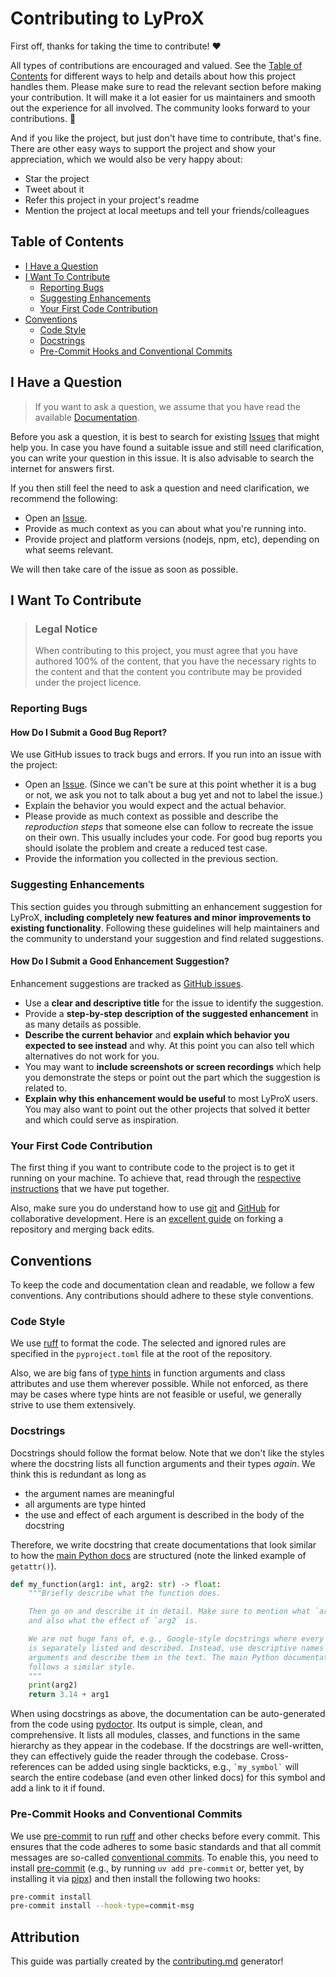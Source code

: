 <!-- omit in toc -->
# Contributing to LyProX

First off, thanks for taking the time to contribute! ❤️

All types of contributions are encouraged and valued. See the [Table of Contents](#table-of-contents) for different ways to help and details about how this project handles them. Please make sure to read the relevant section before making your contribution. It will make it a lot easier for us maintainers and smooth out the experience for all involved. The community looks forward to your contributions. 🎉

And if you like the project, but just don't have time to contribute, that's fine. There are other easy ways to support the project and show your appreciation, which we would also be very happy about:

- Star the project
- Tweet about it
- Refer this project in your project's readme
- Mention the project at local meetups and tell your friends/colleagues

<!-- omit in toc -->
## Table of Contents

- [I Have a Question](#i-have-a-question)
- [I Want To Contribute](#i-want-to-contribute)
  - [Reporting Bugs](#reporting-bugs)
  - [Suggesting Enhancements](#suggesting-enhancements)
  - [Your First Code Contribution](#your-first-code-contribution)
- [Conventions](#conventions)
  - [Code Style](#code-style)
  - [Docstrings](#docstrings)
  - [Pre-Commit Hooks and Conventional Commits](#pre-commit-hooks-and-conventional-commits)

## I Have a Question

> If you want to ask a question, we assume that you have read the available [Documentation](https://rmnldwg.github.io/lyprox/).

Before you ask a question, it is best to search for existing [Issues](https://github.com/rmnldwg/lyprox/issues) that might help you. In case you have found a suitable issue and still need clarification, you can write your question in this issue. It is also advisable to search the internet for answers first.

If you then still feel the need to ask a question and need clarification, we recommend the following:

- Open an [Issue](https://github.com/rmnldwg/lyprox/issues/new).
- Provide as much context as you can about what you're running into.
- Provide project and platform versions (nodejs, npm, etc), depending on what seems relevant.

We will then take care of the issue as soon as possible.

## I Want To Contribute

> ### Legal Notice <!-- omit in toc -->
>
> When contributing to this project, you must agree that you have authored 100% of the content, that you have the necessary rights to the content and that the content you contribute may be provided under the project licence.

### Reporting Bugs

<!-- omit in toc -->
#### How Do I Submit a Good Bug Report?

We use GitHub issues to track bugs and errors. If you run into an issue with the project:

- Open an [Issue](https://github.com/rmnldwg/lyprox/issues/new). (Since we can't be sure at this point whether it is a bug or not, we ask you not to talk about a bug yet and not to label the issue.)
- Explain the behavior you would expect and the actual behavior.
- Please provide as much context as possible and describe the *reproduction steps* that someone else can follow to recreate the issue on their own. This usually includes your code. For good bug reports you should isolate the problem and create a reduced test case.
- Provide the information you collected in the previous section.

### Suggesting Enhancements

This section guides you through submitting an enhancement suggestion for LyProX, **including completely new features and minor improvements to existing functionality**. Following these guidelines will help maintainers and the community to understand your suggestion and find related suggestions.

<!-- omit in toc -->
#### How Do I Submit a Good Enhancement Suggestion?

Enhancement suggestions are tracked as [GitHub issues](https://github.com/rmnldwg/lyprox/issues).

- Use a **clear and descriptive title** for the issue to identify the suggestion.
- Provide a **step-by-step description of the suggested enhancement** in as many details as possible.
- **Describe the current behavior** and **explain which behavior you expected to see instead** and why. At this point you can also tell which alternatives do not work for you.
- You may want to **include screenshots or screen recordings** which help you demonstrate the steps or point out the part which the suggestion is related to.
- **Explain why this enhancement would be useful** to most LyProX users. You may also want to point out the other projects that solved it better and which could serve as inspiration.

### Your First Code Contribution

The first thing if you want to contribute code to the project is to get it running on your machine. To achieve that, read through the [respective instructions](./run-local.md) that we have put together.

Also, make sure you do understand how to use [git] and [GitHub] for collaborative development. Here is an [excellent guide](https://www.dataschool.io/how-to-contribute-on-github/) on forking a repository and merging back edits.

[git]: https://git-scm.com
[GitHub]: https://github.com

## Conventions

To keep the code and documentation clean and readable, we follow a few conventions. Any contributions should adhere to these style conventions.

### Code Style

We use [ruff] to format the code. The selected and ignored rules are specified in the `pyproject.toml` file at the root of the repository.

Also, we are big fans of [type hints](https://mypy.readthedocs.io/en/stable/cheat_sheet_py3.html) in function arguments and class attributes and use them wherever possible. While not enforced, as there may be cases where type hints are not feasible or useful, we generally strive to use them extensively.

[ruff]: https://docs.astral.sh/ruff/

### Docstrings

Docstrings should follow the format below. Note that we don't like the styles where the docstring lists all function arguments and their types *again*. We think this is redundant as long as

- the argument names are meaningful
- all arguments are type hinted
- the use and effect of each argument is described in the body of the docstring

Therefore, we write docstring that create documentations that look similar to how the [main Python docs](https://docs.python.org/3.10/library/functions.html#getattr) are structured (note the linked example of `getattr()`).

```python
def my_function(arg1: int, arg2: str) -> float:
    """Briefly describe what the function does.

    Then go on and describe it in detail. Make sure to mention what `arg1` does
    and also what the effect of `arg2` is.

    We are not huge fans of, e.g., Google-style docstrings where every parameter
    is separately listed and described. Instead, use descriptive names for the
    arguments and describe them in the text. The main Python documentation
    follows a similar style.
    """
    print(arg2)
    return 3.14 + arg1
```

When using docstrings as above, the documentation can be auto-generated from the code using [pydoctor]. Its output is simple, clean, and comprehensive. It lists all modules, classes, and functions in the same hierarchy as they appear in the codebase. If the docstrings are well-written, they can effectively guide the reader through the codebase. Cross-references can be added using single backticks, e.g., `` `my_symbol` `` will search the entire codebase (and even other linked docs) for this symbol and add a link to it if found.

[pydoctor]: https://pydoctor.readthedocs.io/en/latest/

### Pre-Commit Hooks and Conventional Commits

We use [pre-commit] to run [ruff] and other checks before every commit. This ensures that the code adheres to some basic standards and that all commit messages are so-called [conventional commits]. To enable this, you need to install [pre-commit] (e.g., by running `uv add pre-commit` or, better yet, by installing it via [pipx]) and then install the following two hooks:

```bash
pre-commit install
pre-commit install --hook-type=commit-msg
```

[pre-commit]: https://pre-commit.com/
[pipx]: https://pipx.pypa.io/
[conventional commits]: https://www.conventionalcommits.org/en/v1.0.0/

<!-- omit in toc -->
## Attribution

This guide was partially created by the [contributing.md](https://contributing.md/generator) generator!
